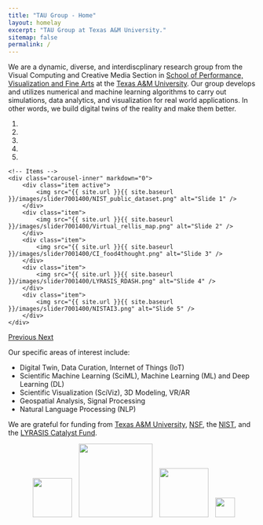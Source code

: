 ```yaml
---
title: "TAU Group - Home"
layout: homelay
excerpt: "TAU Group at Texas A&M University."
sitemap: false
permalink: /
---
```


We are a dynamic, diverse, and interdiscplinary research group from the Visual Computing and Creative Media Section in [School of Performance, Visualization and Fine Arts](https://pvfa.tamu.edu) at the [Texas A&M University](https://tamu.edu/). Our group develops and utilizes numerical and machine learning algorithms to carry out simulations, data analytics, and visualization for real world applications. In other words, we build digital twins of the reality and make them better.

<div markdown="0" id="carousel" class="carousel slide" data-ride="carousel" data-interval="4000" data-pause="hover" >
    <!-- Menu -->
    <ol class="carousel-indicators">
        <li data-target="#carousel" data-slide-to="0" class="active"></li>
        <li data-target="#carousel" data-slide-to="1"></li>
        <li data-target="#carousel" data-slide-to="2"></li>
        <li data-target="#carousel" data-slide-to="3"></li>
        <li data-target="#carousel" data-slide-to="4"></li>
 </ol>

    <!-- Items -->
    <div class="carousel-inner" markdown="0">
        <div class="item active">
            <img src="{{ site.url }}{{ site.baseurl }}/images/slider7001400/NIST_public_dataset.png" alt="Slide 1" />
        </div>
        <div class="item">
            <img src="{{ site.url }}{{ site.baseurl }}/images/slider7001400/Virtual_rellis_map.png" alt="Slide 2" />
        </div>
        <div class="item">
            <img src="{{ site.url }}{{ site.baseurl }}/images/slider7001400/CI_food4thought.png" alt="Slide 3" />
        </div>
        <div class="item">
            <img src="{{ site.url }}{{ site.baseurl }}/images/slider7001400/LYRASIS_RDASH.png" alt="Slide 4" />
        </div>
        <div class="item">
            <img src="{{ site.url }}{{ site.baseurl }}/images/slider7001400/NISTAI3.png" alt="Slide 5" />
        </div>        
    </div>
  <a class="left carousel-control" href="#carousel" role="button" data-slide="prev">
    <span class="glyphicon glyphicon-chevron-left" aria-hidden="true"></span>
    <span class="sr-only">Previous</span>
  </a>
  <a class="right carousel-control" href="#carousel" role="button" data-slide="next">
    <span class="glyphicon glyphicon-chevron-right" aria-hidden="true"></span>
    <span class="sr-only">Next</span>
  </a>
</div>

Our specific areas of interest include:

- Digital Twin, Data Curation, Internet of Things (IoT)
- Scientific Machine Learning (SciML), Machine Learning (ML) and Deep Learning (DL)
- Scientific Visualization (SciViz), 3D Modeling, VR/AR
- Geospatial Analysis, Signal Processing 
- Natural Language Processing (NLP)

We are grateful for funding from [Texas A&M University](https://tamu.edu), [NSF](https://www.nsf.gov/), 
the [NIST](https://www.nist.gov), and the [LYRASIS Catalyst Fund](https://www.lyrasis.org/Leadership/Pages/Catalyst-Fund.aspx).

<div>
<figure class="fourth">
  <img src="{{ site.url }}{{ site.baseurl }}/images/logopic/Logo_NSF.png" style="height: 80px; margin-left: 10px;">
  <img src="{{ site.url }}{{ site.baseurl }}/images/logopic/Logo_NIST.png" style="height: 150px; margin-left: 10px;">
  <img src="{{ site.url }}{{ site.baseurl }}/images/logopic/Logo_tamu.png" style="height: 100px; margin-left: 10px;"> 
  <img src="{{ site.url }}{{ site.baseurl }}/images/logopic/Logo_lyrasis.svg" style="height: 40px; margin-left: 10px;">
</figure>
</div>
